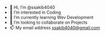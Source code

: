 - 👋 Hi, I’m @ssakib4040
- 👀 I’m interested in Coding
- 🌱 I’m currently learning Wev Development
- 💞️ I’m looking to collaborate on Projects
- 📫 My email address ssakib4040@gmail.com

<!---
ssakib4040/ssakib4040 is a ✨ special ✨ repository because its `README.md` (this file) appears on your GitHub profile.
You can click the Preview link to take a look at your changes.
--->
